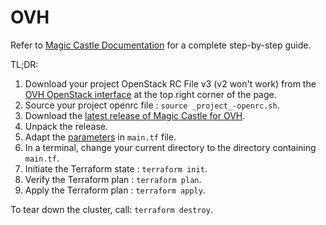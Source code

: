 # OVH

Refer to [Magic Castle Documentation](https://github.com/ComputeCanada/magic_castle/tree/main/docs) for a complete step-by-step guide.

TL;DR:
1. Download your project OpenStack RC File v3 (v2 won't work) from the [OVH OpenStack interface](https://horizon.cloud.ovh.net/project/) at the top right corner of the page.
2. Source your project openrc file : `source _project_-openrc.sh`.
3. Download the [latest release of Magic Castle for OVH](https://github.com/ComputeCanada/magic_castle/releases/latest).
4. Unpack the release.
5. Adapt the [parameters](https://github.com/ComputeCanada/magic_castle/tree/main/docs#4-configuration) in `main.tf` file.
6. In a terminal, change your current directory to the directory containing `main.tf`.
7. Initiate the Terraform state : `terraform init`.
8. Verify the Terraform plan : `terraform plan`.
9. Apply the Terraform plan : `terraform apply`.

To tear down the cluster, call: `terraform destroy`.